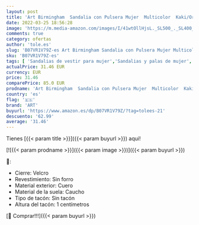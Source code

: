 ```yaml
---
layout: post
title: 'Art Birmingham  Sandalia con Pulsera Mujer  Multicolor  Kaki/Orange Kaki/Orange   37 EU'
date: 2022-03-25 18:56:28
image: 'https://m.media-amazon.com/images/I/41wtOllHjsL._SL500_._SL400_.jpg'
comments: true
category: ofertas
author: 'tole.es'
slug: 'B07VR1V79Z-es Art Birmingham Sandalia con Pulsera Mujer Multicolor...'
sku: 'B07VR1V79Z-es'
tags: [ 'Sandalias de vestir para mujer','Sandalias y palas de mujer','Zapatos','Zapatos para mujer','Zapatos y complementos','art','sandalia', ]
actualPrice: 31.46 EUR
currency: EUR
price: 31.46
comparePrice: 85.0 EUR
prodname: 'Art Birmingham  Sandalia con Pulsera Mujer  Multicolor  Kaki/Orange Kaki/Orange   37 EU'
country: 'es'
flag: '🇪🇸'
brand: 'ART'
buyurl: 'https://www.amazon.es/dp/B07VR1V79Z/?tag=tolees-21'
descuento: '62.99'
average: '31.46'
---
```


Tienes [{{< param title >}}]({{< param buyurl >}}) aqui!

[![{{< param prodname >}}]({{< param image >}})]({{< param buyurl >}})

🔎:

- Cierre: Velcro
- Revestimiento: Sin forro
- Material exterior: Cuero
- Material de la suela: Caucho
- Tipo de tacón: Sin tacón
- Altura del tacón: 1 centímetros

[🛒 Comprar!!!]({{< param buyurl >}})

